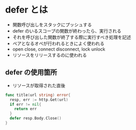 # defer とは
* 関数呼び出しをスタックにプッシュする
* defer のいるスコープの関数が終わったら、実行される
* それを呼び出した関数が終了する際に実行すべき処理を記述
* ペアとなるオペが行われるときによく使われる
* open close, connect disconnect, lock unlock
* リソースをリリースするのに使われる

## defer の使用箇所
* リソースが取得された直後

```go
func title(url string) error{
  resp, err := http.Get(url)
  if err != nil{
    return err
  }
  defer resp.Body.Close()
}
```
